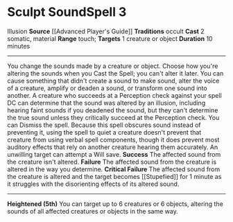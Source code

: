 ﻿---
actions: '[two-actions]'
area: null
bloodline: null
component:
- Somatic
- Material
cost: null
deity: null
domain: null
duration: 10 minutes
element: null
heighten: 5th
heighten_level: 3, 5
id: '714'
lesson: null
level: '3'
mystery: null
name: Sculpt Sound
patron_theme: null
range: touch
rarity: Common
requirement: null
saving_throw: null
school: Illusion
source: '[[DATABASE/source/Advanced Player''s Guide|Advanced Player''s Guide]]'
target: 1 creature or object
tradition:
- Occult
trait:
- '[[DATABASE/trait/Illusion|Illusion]]'
trigger: null
type: Spell

---
# Sculpt Sound<span class="item-type">Spell 3</span>

<span class="item-trait">Illusion</span>
**Source** [[Advanced Player's Guide]] 
**Traditions** occult
**Cast** <span class="action-icon">2</span> somatic, material
**Range** touch; **Targets** 1 creature or object
**Duration** 10 minutes

---
You change the sounds made by a creature or object. Choose how you're altering the sounds when you Cast the Spell; you can't alter it later. You can cause something that didn't create a sound to make sound, alter the voice of a creature, amplify or deaden a sound, or transform one sound into another. A creature who succeeds at a Perception check against your spell DC can determine that the sound was altered by an illusion, including hearing faint sounds if you deadened the sound, but they can't determine the true sound unless they critically succeed at the Perception check. You can Dismiss the spell.
 Because this spell obscures sound instead of preventing it, using the spell to quiet a creature doesn't prevent that creature from using verbal spell components, though it does prevent most auditory effects that rely on another creature hearing them accurately. An unwilling target can attempt a Will save.
**Success** The affected sound from the creature isn't altered.
**Failure** The affected sound from the creature is altered in the way you determine.
**Critical Failure** The affected sound from the creature is altered and the target becomes [[Stupefied]] for 1 minute as it struggles with the disorienting effects of its altered sound.

---
**Heightened (5th)** You can target up to 6 creatures or 6 objects, altering the sounds of all affected creatures or objects in the same way.